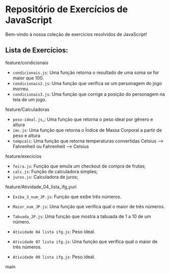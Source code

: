 # Repositório de Exercícios de JavaScript

Bem-vindo à nossa coleção de exercícios resolvidos de JavaScript! 

## Lista de Exercícios:

feature/condicionais
- `condicionais.js`: Uma função retorna o resultado de uma soma se for maior que 100.
- `condicionais2.js`: Uma função que verifica se um personagem do jogo morreu.
- `condicionais3.js`: Uma função que corrige a posição do personagem na tela de um jogo.

feature/Calculadoras
- `peso-ideal.js`_: Uma função que retorna o peso ideal por gênero e altura
- `imc.js`: Uma função que retorna o Índice de Massa Corporal a partir de peso e altura
- `tempcalc`: Uma função que retorna temperaturas convertidas Celsius --> Fahrenheit ou Fahrenheit --> Celsius

feature/execicios
- `feira.js`: Função que emula um checkout de compra de frutas;
- `calc.js`: Função de calculadora simples;
- `juros.js`: Calculadora de juros;

feature/Atividade_04_lista_ifg_yuri
- `Exiba_3_num_JP.js`: Função que exibe três números.
- `Maior_num_JP.js`: Uma função que verifica qual o maior de três números.
- `Tabuada_JP.js`: Uma função que mostra a tabuada de 1 a 10 de um número.


- `Atividade 04 lista ifg.js`: Peso ideal.
- `Atividade 07 lista ifg.js`: Uma função que verifica qual o maior de três números.
- `Atividade 09 lista ifg.js`: Peso ideal.

main
